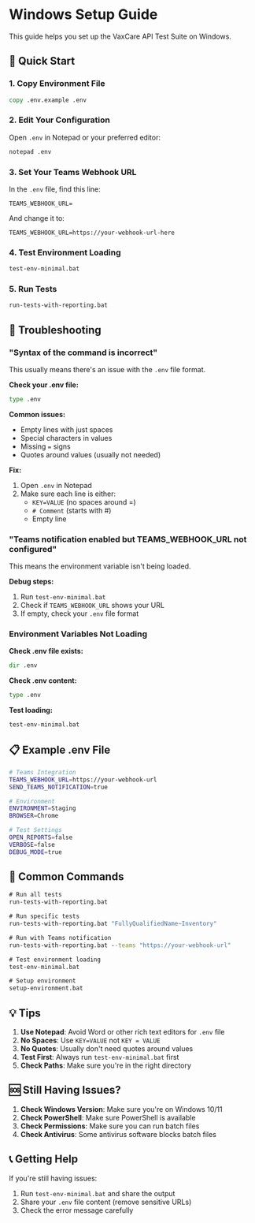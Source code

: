 # Windows Setup Guide

This guide helps you set up the VaxCare API Test Suite on Windows.

## 🚀 Quick Start

### 1. Copy Environment File
```cmd
copy .env.example .env
```

### 2. Edit Your Configuration
Open `.env` in Notepad or your preferred editor:
```cmd
notepad .env
```

### 3. Set Your Teams Webhook URL
In the `.env` file, find this line:
```
TEAMS_WEBHOOK_URL=
```
And change it to:
```
TEAMS_WEBHOOK_URL=https://your-webhook-url-here
```

### 4. Test Environment Loading
```cmd
test-env-minimal.bat
```

### 5. Run Tests
```cmd
run-tests-with-reporting.bat
```

## 🔧 Troubleshooting

### "Syntax of the command is incorrect"
This usually means there's an issue with the `.env` file format.

**Check your .env file:**
```cmd
type .env
```

**Common issues:**
- Empty lines with just spaces
- Special characters in values
- Missing `=` signs
- Quotes around values (usually not needed)

**Fix:**
1. Open `.env` in Notepad
2. Make sure each line is either:
   - `KEY=VALUE` (no spaces around =)
   - `# Comment` (starts with #)
   - Empty line

### "Teams notification enabled but TEAMS_WEBHOOK_URL not configured"
This means the environment variable isn't being loaded.

**Debug steps:**
1. Run `test-env-minimal.bat`
2. Check if `TEAMS_WEBHOOK_URL` shows your URL
3. If empty, check your `.env` file format

### Environment Variables Not Loading
**Check .env file exists:**
```cmd
dir .env
```

**Check .env content:**
```cmd
type .env
```

**Test loading:**
```cmd
test-env-minimal.bat
```

## 📋 Example .env File

```bash
# Teams Integration
TEAMS_WEBHOOK_URL=https://your-webhook-url
SEND_TEAMS_NOTIFICATION=true

# Environment
ENVIRONMENT=Staging
BROWSER=Chrome

# Test Settings
OPEN_REPORTS=false
VERBOSE=false
DEBUG_MODE=true
```

## 🎯 Common Commands

```cmd
# Run all tests
run-tests-with-reporting.bat

# Run specific tests
run-tests-with-reporting.bat "FullyQualifiedName~Inventory"

# Run with Teams notification
run-tests-with-reporting.bat --teams "https://your-webhook-url"

# Test environment loading
test-env-minimal.bat

# Setup environment
setup-environment.bat
```

## 💡 Tips

1. **Use Notepad**: Avoid Word or other rich text editors for `.env` file
2. **No Spaces**: Use `KEY=VALUE` not `KEY = VALUE`
3. **No Quotes**: Usually don't need quotes around values
4. **Test First**: Always run `test-env-minimal.bat` first
5. **Check Paths**: Make sure you're in the right directory

## 🆘 Still Having Issues?

1. **Check Windows Version**: Make sure you're on Windows 10/11
2. **Check PowerShell**: Make sure PowerShell is available
3. **Check Permissions**: Make sure you can run batch files
4. **Check Antivirus**: Some antivirus software blocks batch files

## 📞 Getting Help

If you're still having issues:
1. Run `test-env-minimal.bat` and share the output
2. Share your `.env` file content (remove sensitive URLs)
3. Check the error message carefully


